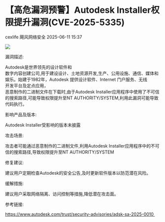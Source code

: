 #  【高危漏洞预警】Autodesk Installer权限提升漏洞(CVE-2025-5335)  
cexlife  飓风网络安全   2025-06-11 15:37  
  
![](https://mmbiz.qpic.cn/mmbiz_png/ibhQpAia4xu03SEeV1UNia43YfAvLdX8bNpwNN3TfzZTAUREgsIxawviciazFjaZEJasupAHQJ7UJPgeLJGCic4mOcUw/640?wx_fmt=png&from=appmsg "")  
  
漏洞描述:  
  
Autodesk是世界领先的设计软件和  
数字内容创建公司,用于建设设计、土地资源开发,生产、公用设施、通信、媒体和娱乐。始建于1982年，Autodesk 提供设计软件、Internet 门户服务、无线  
开发平台及定点应用，  
恶意制作的二进制文件在下载时,由于Autоdеѕk Inѕtаllеr应用程序中使用了不可信的搜索路径,可能导致权限提升至NT AUTHORITY/SYSTEM,利用此漏洞可能导致代码执行。  
  
影响产品及版本:  
  
Autodesk Installer受影响的版本未披露  
  
攻击场景:  
  
攻击者可能通过恶意制作的二进制文件,利用Autоdеѕk Inѕtаllеr应用程序中的不可信的搜索路径,导致权限提升至NT AUTHORITY/SYSTEM  
  
修复建议:  
  
建议用户定期检查Autоdеѕk的安全公告,及时更新软件版本以防范潜在风险。  
  
缓解措施:  
  
建议用户采取网络隔离、访问控制等措施,降低潜在攻击面。  
  
参考链接:  
  
https://www.autodesk.com/trust/security-advisories/adsk-sa-2025-0010   
  
  
  
